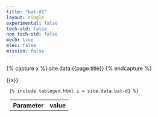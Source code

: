 ```yaml
---
title: "bat-d1"
layout: single
experimental: false
tech-std: false
non tech-std: false
mech: true
elec: false
mission: false
---
```


{% capture x %}
site.data.{{page.title}}
{% endcapture %}


{{x}}

<table style = "margin-left:10px">
  <tr>
    <th> Parameter </th>
    <th> value </th>
  </tr>
  <tr>
     
     {% include tablegen.html i = site.data.bat-d1 %} 
  </tr>
</table>
